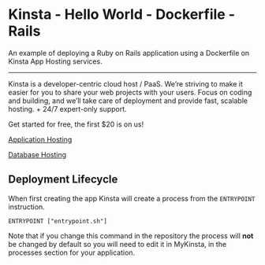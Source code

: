 # Kinsta - Hello World - Dockerfile - Rails
An example of deploying a Ruby on Rails application using a Dockerfile on Kinsta App Hosting services.

---
Kinsta is a developer-centric cloud host / PaaS. We’re striving to make it easier for you to share your web projects with your users. Focus on coding and building, and we’ll take care of deployment and provide fast, scalable hosting. + 24/7 expert-only support.

Get started for free, the first $20 is on us!

[Application Hosting](https://kinsta.com/application-hosting)

[Database Hosting](https://kinsta.com/database-hosting)

## Deployment Lifecycle
When first creating the app Kinsta will create a process from the `ENTRYPOINT` instruction. 
```
ENTRYPOINT ["entrypoint.sh"]
```

Note that if you change this command in the repository the process will **not** be changed by default so you will need to edit it in MyKinsta, in the processes section for your 
application.

